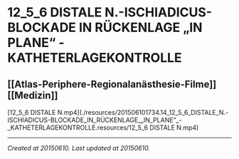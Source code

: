 # 12_5_6 DISTALE N.-ISCHIADICUS-BLOCKADE IN RÜCKENLAGE „IN PLANE“ - KATHETERLAGEKONTROLLE
 [[Atlas-Periphere-Regionalanästhesie-Filme]] [[Medizin]] 
---



[12\_5\_6 DISTALE N.mp4](./resources/201506101734.14_12_5_6_DISTALE_N.-ISCHIADICUS-BLOCKADE_IN_RÜCKENLAGE_„IN_PLANE“_-_KATHETERLAGEKONTROLLE.resources/12_5_6 DISTALE N.mp4)

---

_Created at 20150610._
_Last updated at 20150610._



